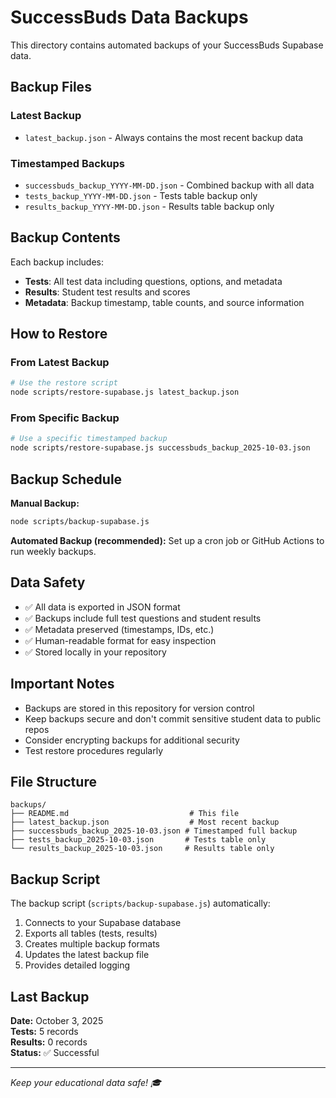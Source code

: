 # SuccessBuds Data Backups

This directory contains automated backups of your SuccessBuds Supabase data.

## Backup Files

### Latest Backup
- `latest_backup.json` - Always contains the most recent backup data

### Timestamped Backups
- `successbuds_backup_YYYY-MM-DD.json` - Combined backup with all data
- `tests_backup_YYYY-MM-DD.json` - Tests table backup only
- `results_backup_YYYY-MM-DD.json` - Results table backup only

## Backup Contents

Each backup includes:
- **Tests**: All test data including questions, options, and metadata
- **Results**: Student test results and scores
- **Metadata**: Backup timestamp, table counts, and source information

## How to Restore

### From Latest Backup
```bash
# Use the restore script
node scripts/restore-supabase.js latest_backup.json
```

### From Specific Backup
```bash
# Use a specific timestamped backup
node scripts/restore-supabase.js successbuds_backup_2025-10-03.json
```

## Backup Schedule

**Manual Backup:**
```bash
node scripts/backup-supabase.js
```

**Automated Backup (recommended):**
Set up a cron job or GitHub Actions to run weekly backups.

## Data Safety

- ✅ All data is exported in JSON format
- ✅ Backups include full test questions and student results
- ✅ Metadata preserved (timestamps, IDs, etc.)
- ✅ Human-readable format for easy inspection
- ✅ Stored locally in your repository

## Important Notes

- Backups are stored in this repository for version control
- Keep backups secure and don't commit sensitive student data to public repos
- Consider encrypting backups for additional security
- Test restore procedures regularly

## File Structure

```
backups/
├── README.md                           # This file
├── latest_backup.json                  # Most recent backup
├── successbuds_backup_2025-10-03.json # Timestamped full backup
├── tests_backup_2025-10-03.json       # Tests table only
└── results_backup_2025-10-03.json     # Results table only
```

## Backup Script

The backup script (`scripts/backup-supabase.js`) automatically:
1. Connects to your Supabase database
2. Exports all tables (tests, results)
3. Creates multiple backup formats
4. Updates the latest backup file
5. Provides detailed logging

## Last Backup

**Date:** October 3, 2025  
**Tests:** 5 records  
**Results:** 0 records  
**Status:** ✅ Successful

---

*Keep your educational data safe! 🎓*
